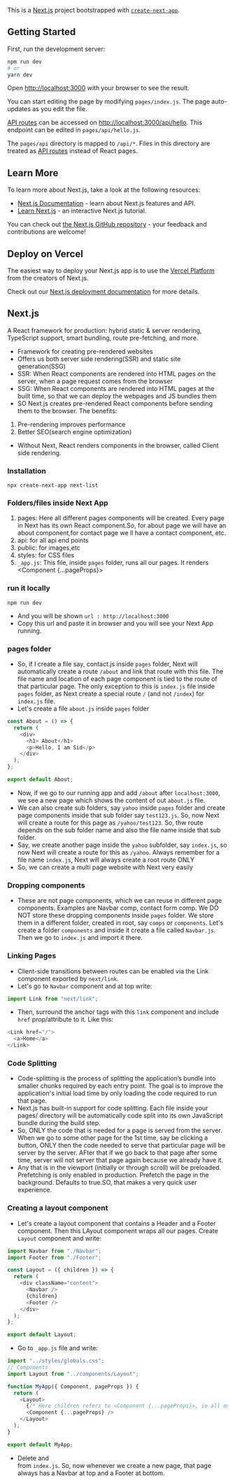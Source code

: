 This is a [Next.js](https://nextjs.org/) project bootstrapped with [`create-next-app`](https://github.com/vercel/next.js/tree/canary/packages/create-next-app).

## Getting Started

First, run the development server:

```bash
npm run dev
# or
yarn dev
```

Open [http://localhost:3000](http://localhost:3000) with your browser to see the result.

You can start editing the page by modifying `pages/index.js`. The page auto-updates as you edit the file.

[API routes](https://nextjs.org/docs/api-routes/introduction) can be accessed on [http://localhost:3000/api/hello](http://localhost:3000/api/hello). This endpoint can be edited in `pages/api/hello.js`.

The `pages/api` directory is mapped to `/api/*`. Files in this directory are treated as [API routes](https://nextjs.org/docs/api-routes/introduction) instead of React pages.

## Learn More

To learn more about Next.js, take a look at the following resources:

- [Next.js Documentation](https://nextjs.org/docs) - learn about Next.js features and API.
- [Learn Next.js](https://nextjs.org/learn) - an interactive Next.js tutorial.

You can check out [the Next.js GitHub repository](https://github.com/vercel/next.js/) - your feedback and contributions are welcome!

## Deploy on Vercel

The easiest way to deploy your Next.js app is to use the [Vercel Platform](https://vercel.com/new?utm_medium=default-template&filter=next.js&utm_source=create-next-app&utm_campaign=create-next-app-readme) from the creators of Next.js.

Check out our [Next.js deployment documentation](https://nextjs.org/docs/deployment) for more details.

## Next.js

A React framework for production: hybrid static & server rendering, TypeScript support, smart bundling, route pre-fetching, and more.

- Framework for creating pre-rendered websites
- Offers us both server side rendering(SSR) and static site generation(SSG)
- SSR: When React components are rendered into HTML pages on the server, when a page request comes from the browser
- SSG: When React components are rendered into HTML pages at the built time, so that we can deploy the webpages and JS bundles them
- SO Next.js creates pre-rendered React components before sending them to the browser. The benefits:

1. Pre-rendering improves performance
1. Better SEO(search engine optimization)

- Without Next, React renders components in the browser, called Client side rendering.

### Installation

`npx create-next-app next-list`

### Folders/files inside Next App

1. pages: Here all different pages components will be created. Every page in Next has its own React component.So, for about page we will have an about component,for contact page we ll have a contact component, etc.
1. api: for all api end points
1. public: for images,etc
1. styles: for CSS files
1. `_app.js`: This file, inside `pages` folder, runs all our pages. It renders <Component {...pageProps}>

### run it locally

`npm run dev`

- And you will be shown `url : http://localhost:3000`
- Copy this url and paste it in browser and you will see your Next App running.

### pages folder

- So, if I create a file say, contact.js inside `pages` folder, Next will automatically create a route `/about` and link that route with this file. The file name and location of each page component is tied to the route of that particular page. The only exception to this is `index.js` file inside `pages` folder, as Next create a special route `/` (and not `/index`) for `index.js` file.
- Let's create a file `about.js` inside `pages` folder

```js
const About = () => {
  return (
    <div>
      <h1> About</h1>
      <p>Hello, I am Sid</p>
    </div>
  );
};

export default About;
```

- Now, if we go to our running app and add `/about` after `localhost:3000`, we see a new page which shows the content of out `about.js` file.
- We can also create sub folders, say `yahoo` inside `pages` folder and create page components inside that sub folder say `test123.js`. So, now Next will create a route for this page as `/yahoo/test123`. So, thw route depends on the sub folder name and also the file name inside that sub folder.
- Say, we create another page inside the `yahoo` subfolder, say `index.js`, so now Next will create a route for this as `/yahoo`. Always remember for a file name `index.js`, Next will always create a root route ONLY
- So, we can create a multi page website with Next very easily

### Dropping components

- These are not page components, which we can reuse in different page components. Examples are Navbar comp, contact form comp. We DO NOT store these dropping components inside `pages` folder. We store them in a different folder, created in root, say `comps` or `components`. Let's create a folder `components` and inside it create a file called `Navbar.js`. Then we go to `index.js` and import it there.

### Linking Pages

- Client-side transitions between routes can be enabled via the Link component exported by `next/link`.
- Let's go to `Navbar` component and at top write:

```js
import Link from "next/link";
```

- Then, surround the anchor tags with this `link` component and include `href` prop/attribute to it. Like this:

```js
<Link href="/">
  <a>Home</a>
</Link>
```

### Code Splitting

- Code-splitting is the process of splitting the application’s bundle into smaller chunks required by each entry point. The goal is to improve the application's initial load time by only loading the code required to run that page.
- Next.js has built-in support for code splitting. Each file inside your pages/ directory will be automatically code split into its own JavaScript bundle during the build step.
- So, ONLY the code that is needed for a page is served from the server. When we go to some other page for the 1st time, say be clicking a button, ONLY then the code needed to serve that particular page will be server by the server. AFter that if we go back to that page after some time, server will not server that page again because we already have it.
- Any <Link /> that is in the viewport (initially or through scroll) will be preloaded. Prefetching is only enabled in production. Prefetch the page in the background. Defaults to true.SO, that makes a very quick user experience.

### Creating a layout component

- Let's create a layout component that contains a Header and a Footer component. Then this LAyout component wraps all our pages. Create `Layout` component and write:

```js
import Navbar from "./Navbar";
import Footer from "./Footer";

const Layout = ({ children }) => {
  return (
    <div className="content">
      <Navbar />
      {children}
      <Footer />
    </div>
  );
};

export default Layout;
```

- Go to `_app.js` file and write:

```js
import "../styles/globals.css";
// Components
import Layout from "../components/Layout";

function MyApp({ Component, pageProps }) {
  return (
    <Layout>
      {/* Here children refers to <Component {...pageProps}>, ie all our pages */}
      <Component {...pageProps} />
    </Layout>
  );
}

export default MyApp;
```

- Delete <Navbar /> and <Footer /> from `index.js`. So, now whenever we create a new page, that page always has a Navbar at top and a Footer at bottom.
